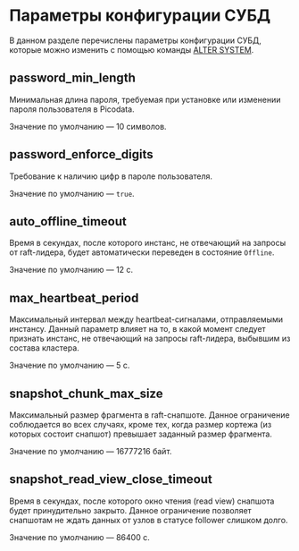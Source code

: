# Параметры конфигурации СУБД

В данном разделе перечислены параметры конфигурации СУБД, которые можно
изменить с помощью команды [ALTER SYSTEM].

[ALTER SYSTEM]: ../reference/sql/alter_system.md

## password_min_length

Минимальная длина пароля, требуемая при установке или изменении пароля
пользователя в Picodata.

Значение по умолчанию — 10 символов.

## password_enforce_digits

Требование к наличию цифр в пароле пользователя.

Значение по умолчанию — `true`.

## auto_offline_timeout

Время в секундах, после которого инстанс, не отвечающий на запросы от
raft-лидера, будет автоматически переведен в состояние `Offline`.

Значение по умолчанию — 12 c.

## max_heartbeat_period

Максимальный интервал между heartbeat-сигналами, отправляемыми инстансу.
Данный параметр влияет на то, в какой момент следует признать инстанс,
не отвечающий на запросы raft-лидера, выбывшим из состава кластера.

Значение по умолчанию — 5 c.

## snapshot_chunk_max_size

Максимальный размер фрагмента в raft-снапшоте. Данное ограничение
соблюдается во всех случаях, кроме тех, когда размер кортежа (из которых
состоит снапшот) превышает заданный размер фрагмента.

Значение по умолчанию — 16777216 байт.

## snapshot_read_view_close_timeout

Время в секундах, после которого окно чтения (read view) снапшота будет
принудительно закрыто. Данное ограничение позволяет снапшотам не ждать данных от
узлов в статусе follower слишком долго.

Значение по умолчанию — 86400 с.
